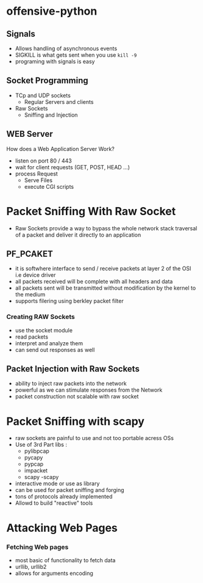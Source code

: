 # offensive-python

## Signals

- Allows handling of asynchronous events
- SIGKILL is what gets sent when you use `kill -9`
- programing with signals is easy


## Socket Programming

- TCp and UDP sockets
    - Regular Servers and clients
- Raw Sockets
    - Sniffing and Injection
    
    
## WEB Server

How does a Web Application Server Work?

- listen on port 80 / 443
- wait for client requests (GET, POST, HEAD ...)
- process Request
    - Serve Files
    - execute CGI scripts
    
   
# Packet Sniffing With Raw Socket

- Raw Sockets provide a way to bypass the whole network stack traversal of a packet and deliver it directly to an application

## PF_PCAKET

- it is softwhere interface to send / receive packets at layer 2 of the OSI i.e device driver
- all packets received will be complete with all headers and data
- all packets sent will be transmitted without modification by the kernel to the medium
- supports filering using berkley packet filter

### Creating RAW Sockets

- use the socket module
- read packets
- interpret and analyze them
- can send out responses as well


## Packet Injection with Raw Sockets

- ability to inject raw packets into the network
- powerful as we can stimulate responses from the Network
- packet construction not scalable with raw socket

# Packet Sniffing with scapy

- raw sockets are painful to use and not too portable acress OSs
- Use of 3rd Part libs :
    - pylibpcap
    - pycapy
    - pypcap
    - impacket
    - scapy
-scapy
- interactive mode or use as library
- can be used for packet sniffing and forging
- tons of protocols already implemented
- Allowd to build "reactive" tools

# Attacking Web Pages

### Fetching Web pages

- most basic of functionality to fetch data
- urllib, urllib2
- allows for arguments encoding




